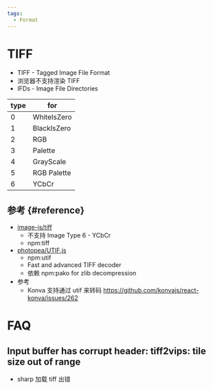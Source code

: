 ```yaml
---
tags:
  - Format
---
```


# TIFF

- TIFF - Tagged Image File Format
- 浏览器不支持渲染 TIFF
- IFDs - Image File Directories

| type | for         |
| ---- | ----------- |
| 0    | WhiteIsZero |
| 1    | BlackIsZero |
| 2    | RGB         |
| 3    | Palette     |
| 4    | GrayScale   |
| 5    | RGB Palette |
| 6    | YCbCr       |

## 参考 {#reference}

- [image-js/tiff](https://github.com/image-js/tiff)
  - 不支持 Image Type 6 - YCbCr
  - npm:tiff
- [photopea/UTIF.js](https://github.com/photopea/UTIF.js)
  - npm:utif
  - Fast and advanced TIFF decoder
  - 依赖 npm:pako for zlib decompression
- 参考
  - Konva 支持通过 utif 来转码 https://github.com/konvajs/react-konva/issues/262

# FAQ

## Input buffer has corrupt header: tiff2vips: tile size out of range

- sharp 加载 tiff 出错
